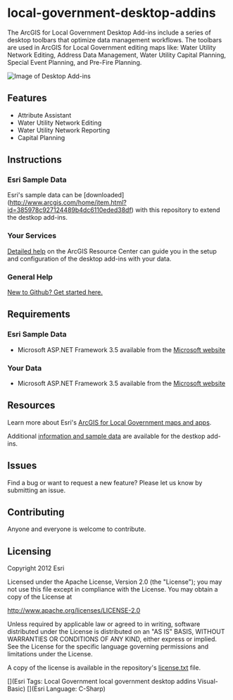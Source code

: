 # local-government-desktop-addins

The ArcGIS for Local Government Desktop Add-ins include a series of desktop toolbars that optimize data management workflows. The toolbars are used in ArcGIS for Local Government editing maps like: Water Utility Network Editing, Address Data Management, Water Utility Capital Planning, Special Event Planning, and Pre-Fire Planning.

![Image of Desktop Add-ins](https://raw.github.com/Esri/local-government-desktop-addins/master/local-government-desktop-addins.png "Desktop Add-ins")

## Features

* Attribute Assistant
* Water Utility Network Editing
* Water Utility Network Reporting
* Capital Planning

## Instructions

### Esri Sample Data

Esri's sample data can be [downloaded] (http://www.arcgis.com/home/item.html?id=385978c927124489b4dc6110eded38df) with this repository to extend the destkop add-ins.

### Your Services

[Detailed help](http://resources.arcgis.com/en/help/localgovernment/10.1/index.html#/ArcGIS_for_Local_Government_maps_and_apps/028s0000006t000000/)
on the ArcGIS Resource Center can guide you in the setup and configuration of the desktop add-ins with your data.

### General Help
[New to Github? Get started here.](http://htmlpreview.github.com/?https://github.com/Esri/esri.github.com/blob/master/help/esri-getting-to-know-github.html)

## Requirements

### Esri Sample Data

* Microsoft ASP.NET Framework 3.5 available from the [Microsoft website](http://www.microsoft.com/en-us/download/details.aspx?id=17851)

### Your Data

* Microsoft ASP.NET Framework 3.5 available from the [Microsoft website](http://www.microsoft.com/en-us/download/details.aspx?id=17851)

## Resources

Learn more about Esri's [ArcGIS for Local Government maps and apps](http://resources.arcgis.com/en/communities/local-government/).

Additional [information and sample data](http://www.arcgis.com/home/item.html?id=385978c927124489b4dc6110eded38df)
are available for the destkop add-ins.

## Issues

Find a bug or want to request a new feature?  Please let us know by submitting an issue.

## Contributing

Anyone and everyone is welcome to contribute.

## Licensing

Copyright 2012 Esri

Licensed under the Apache License, Version 2.0 (the "License");
you may not use this file except in compliance with the License.
You may obtain a copy of the License at

   http://www.apache.org/licenses/LICENSE-2.0

Unless required by applicable law or agreed to in writing, software
distributed under the License is distributed on an "AS IS" BASIS,
WITHOUT WARRANTIES OR CONDITIONS OF ANY KIND, either express or implied.
See the License for the specific language governing permissions and
limitations under the License.

A copy of the license is available in the repository's
[license.txt](https://raw.github.com/Esri/local-government-desktop-addins/master/license.txt) file.

[](Esri Tags: Local Government local government desktop addins Visual-Basic)
[](Esri Language: C-Sharp)
